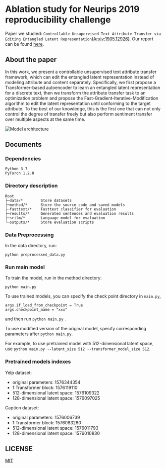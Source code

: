 # Ablation study for Neurips 2019 reproducibility challenge

Paper we studied: `Controllable Unsupervised Text Attribute Transfer via Editing Entangled Latent Representation`[(Arxiv:1905.12926)](https://arxiv.org/abs/1905.12926). Our report can be found [here](https://openreview.net/forum?id=XibbOqrT4q).

## About the paper
In this work, we present a controllable unsupervised text attribute transfer framework, which can edit the entangled latent representation instead of modeling attribute and content separately. Specifically, we first propose a Transformer-based autoencoder to learn an entangled latent representation for a discrete text, then we transform the attribute transfer task to an optimization problem and propose the Fast-Gradient-Iterative-Modification algorithm to edit the latent representation until conforming to the target attribute. To the best of our knowledge, this is the first one that can not only control the degree of transfer freely but also perform sentiment transfer over multiple aspects at the same time. 

![Model architecture](/file/model.png)

## Documents

### Dependencies
	Python 3.7
	PyTorch 1.2.0

### Directory description

<pre><code>Root
├─data/*        Store datasets
├─method/*      Store the source code and saved models
├─fasttext/*	Fasttext classifier for evaluation
├─results/*	    Generated sentences and evaluation results
├─srilm/*	    Language model for evaluation
└─outputs/*	    Store evaluation scripts
</code></pre>

###  Data Preprocessing
In the data directory, run:

	python preprocessed_data.py 


### Run main model

To train the model, run in the method directory:

	python main.py 

To use trained models, you can specify the check point directory in `main.py`,

	args.if_load_from_checkpoint = True
	args.checkpoint_name = "xxx"

and then run `python main.py` .

To use modified version of the original model, specify corresponding parameters after `python main.py`.

For example, to use pretrained model with 512-dimensional latent space, use `python main.py --latent_size 512 --transformer_model_size 512`.

### Pretrained models indexes

Yelp dataset:

- original parameters: 1576344354
- 1 Transformer block: 1576119110
- 512-dimensional latent space: 1576109322
- 128-dimensional latent space: 1576097025

Caption dataset:

- original parameters: 1576006739
- 1 Transformer block: 1576083260
- 512-dimensional latent space: 1576011793
- 128-dimensional latent space: 1576010830

## LICENSE

[MIT](./LICENSE)
